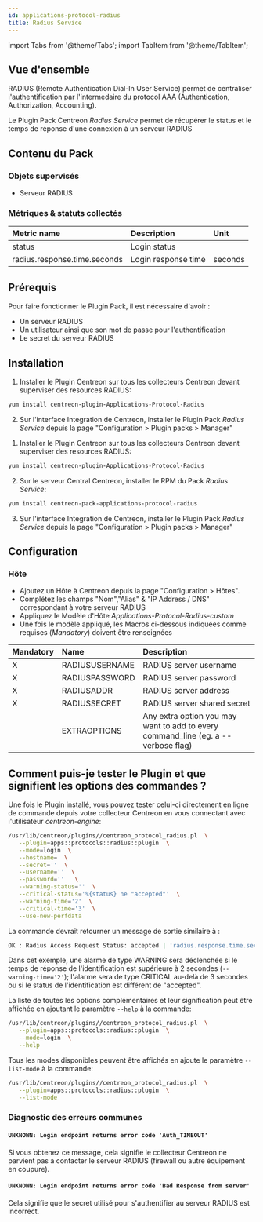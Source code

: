 ```yaml
---
id: applications-protocol-radius
title: Radius Service
---
```

import Tabs from '@theme/Tabs';
import TabItem from '@theme/TabItem';


## Vue d'ensemble

RADIUS (Remote Authentication Dial-In User Service) permet de
centraliser l'authentification par l'intermedaire du protocol AAA 
(Authentication, Authorization, Accounting).

Le Plugin Pack Centreon *Radius Service* permet de récupérer le status et le
temps de réponse d'une connexion à un serveur RADIUS

## Contenu du Pack

### Objets supervisés

* Serveur RADIUS

### Métriques & statuts collectés

<Tabs groupId="sync">
<TabItem value="RadiusLogin" label="RadiusLogin">

| Metric name                  | Description         | Unit       |
|:-----------------------------|:--------------------|:-----------|
| status                       | Login status        |            |
| radius.response.time.seconds | Login response time | seconds    |

</TabItem>
</Tabs>

## Prérequis

Pour faire fonctionner le Plugin Pack, il est nécessaire d'avoir :

* Un serveur RADIUS
* Un utilisateur ainsi que son mot de passe pour l'authentification
* Le secret du serveur RADIUS

## Installation

<Tabs groupId="sync">
<TabItem value="Online IMP Licence & IT100 Editions" label="Online IMP Licence & IT100 Editions">

1. Installer le Plugin Centreon sur tous les collecteurs Centreon devant superviser des resources RADIUS:

```bash
yum install centreon-plugin-Applications-Protocol-Radius
```

2. Sur l'interface Integration de Centreon, installer le Plugin Pack *Radius Service* depuis la page "Configuration > Plugin packs > Manager"

</TabItem>
<TabItem value="Offline IMP License" label="Offline IMP License">

1. Installer le Plugin Centreon sur tous les collecteurs Centreon devant superviser des resources RADIUS:

```bash
yum install centreon-plugin-Applications-Protocol-Radius
```

2. Sur le serveur Central Centreon, installer le RPM du Pack *Radius Service*:

```bash
yum install centreon-pack-applications-protocol-radius
```

3. Sur l'interface Integration de Centreon, installer le Plugin Pack *Radius Service* depuis la page "Configuration > Plugin packs > Manager"

</TabItem>
</Tabs>

## Configuration

### Hôte

* Ajoutez un Hôte à Centreon depuis la page "Configuration > Hôtes".
* Complétez les champs "Nom","Alias" & "IP Address / DNS" correspondant à votre serveur RADIUS
* Appliquez le Modèle d'Hôte *Applications-Protocol-Radius-custom* 
* Une fois le modèle appliqué, les Macros ci-dessous indiquées comme requises (*Mandatory*) doivent être renseignées 

| Mandatory | Name           | Description                                                                        |
|:----------|:---------------|:-----------------------------------------------------------------------------------|
| X         | RADIUSUSERNAME | RADIUS server username                                                             |
| X         | RADIUSPASSWORD | RADIUS server password                                                             |
| X         | RADIUSADDR     | RADIUS server address                                                              |
| X         | RADIUSSECRET   | RADIUS server shared secret                                                        |
|           | EXTRAOPTIONS   | Any extra option you may want to add to every command\_line (eg. a --verbose flag) |

## Comment puis-je tester le Plugin et que signifient les options des commandes ? 

 Une fois le Plugin installé, vous pouvez tester celui-ci directement en ligne 
 de commande depuis votre collecteur Centreon en vous connectant avec 
 l'utilisateur *centreon-engine*:

 ```bash
 /usr/lib/centreon/plugins//centreon_protocol_radius.pl  \
    --plugin=apps::protocols::radius::plugin  \
    --mode=login  \
    --hostname=  \
    --secret=''  \
    --username=''  \
    --password=''   \
    --warning-status=''  \
    --critical-status='%{status} ne "accepted"'  \
    --warning-time='2'  \
    --critical-time='3'  \
    --use-new-perfdata 
 ```

 La commande devrait retourner un message de sortie similaire à :

 ```bash
OK : Radius Access Request Status: accepted | 'radius.response.time.seconds'=1s;0:2;0:3;; 
 ```

Dans cet exemple, une alarme de type WARNING sera déclenchée si le temps de
réponse de l'identification est supérieure à 2 secondes 
(```--warning-time='2'```); l'alarme sera de type CRITICAL au-delà de 3 secondes
ou si le status de l'identification est différent de "accepted".

 La liste de toutes les options complémentaires et leur signification peut être 
 affichée en ajoutant le paramètre ```--help``` à la commande:

 ```bash
 /usr/lib/centreon/plugins//centreon_protocol_radius.pl  \
    --plugin=apps::protocols::radius::plugin  \
    --mode=login  \
    --help
 ```

 Tous les modes disponibles peuvent être affichés en ajoute le paramètre 
 ```--list-mode``` à la commande:

 ```bash
 /usr/lib/centreon/plugins//centreon_protocol_radius.pl  \
    --plugin=apps::protocols::radius::plugin  \
    --list-mode
 ```

### Diagnostic des erreurs communes

#### ```UNKNOWN: Login endpoint returns error code 'Auth_TIMEOUT' ```

Si vous obtenez ce message, cela signifie le collecteur Centreon ne parvient
pas à contacter le serveur RADIUS (firewall ou autre équipement
en coupure).

#### ```UNKNOWN: Login endpoint returns error code 'Bad Response from server' ```

Cela signifie que le secret utilisé pour s'authentifier au serveur RADIUS 
est incorrect.